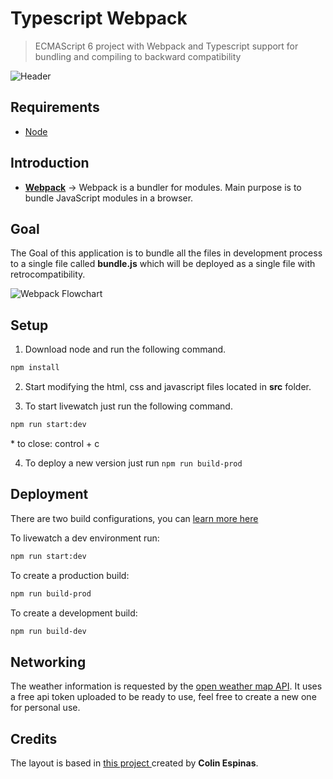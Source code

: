 # Typescript Webpack

> ECMAScript 6 project with Webpack and Typescript support for bundling and compiling to backward compatibility

![Header](/meta/header.png)

## Requirements

- [Node](https://nodejs.org/en/)

## Introduction

- **[Webpack](https://webpack.js.org)** -> Webpack is a bundler for modules. Main purpose is to bundle JavaScript modules in a browser.

## Goal

The Goal of this application is to bundle all the files in development process to a single file called **bundle.js** which will be deployed as a single file with retrocompatibility.

![Webpack Flowchart](/meta/flowchart-webpack.png)

## Setup

1. Download node and run the following command.

```bash
npm install
```

2. Start modifying the html, css and javascript files located in **src** folder.

3. To start livewatch just run the following command.

```bash
npm run start:dev
```

\* to close:
control + c

4. To deploy a new version just run `npm run build-prod`

## Deployment

There are two build configurations, you can [learn more here](https://webpack.js.org/configuration/mode/)

To livewatch a dev environment run:

```bash
npm run start:dev
```

To create a production build:

```bash
npm run build-prod
```

To create a development build:

```bash
npm run build-dev
```

## Networking

The weather information is requested by the [open weather map API](https://openweathermap.org/current). It uses a free api token uploaded to be ready to use, feel free to create a new one for personal use.

## Credits

The layout is based in [this project ](https://codepen.io/Call_in/pen/pMYGbZ) created by **Colin Espinas**.
